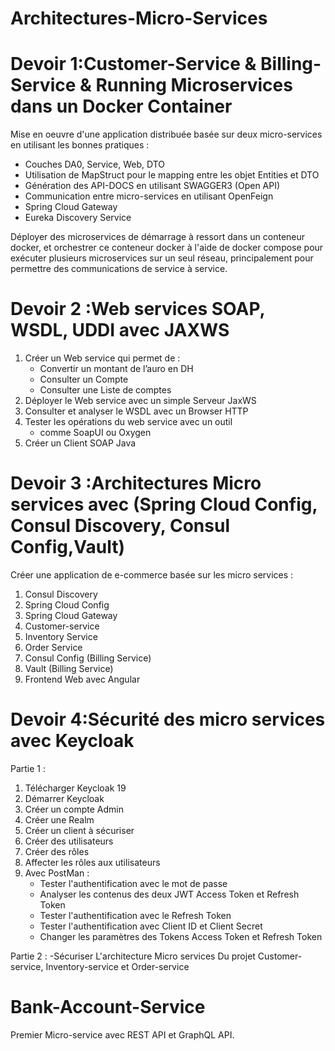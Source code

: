 # Architectures-Micro-Services
# Devoir 1:Customer-Service & Billing-Service & Running Microservices dans un Docker Container
Mise en oeuvre d'une application distribuée basée sur deux micro-services en utilisant les bonnes pratiques  :
  - Couches DA0, Service, Web, DTO
  - Utilisation de MapStruct pour le mapping entre les objet Entities et DTO
  - Génération des API-DOCS en utilisant SWAGGER3 (Open API)
  - Communication entre micro-services en utilisant OpenFeign
  - Spring Cloud Gateway
  - Eureka Discovery Service
  
Déployer des microservices de démarrage à ressort dans un conteneur docker, et orchestrer ce conteneur docker à l'aide de docker compose pour exécuter plusieurs microservices sur un seul réseau, principalement pour permettre des communications de service à service.
# Devoir 2 :Web services SOAP, WSDL, UDDI avec JAXWS
1. Créer un Web service qui permet de : 
    - Convertir un montant de l’auro en DH
    - Consulter un Compte
    - Consulter une Liste de comptes
2. Déployer le Web service avec un simple Serveur JaxWS
3. Consulter et analyser le WSDL avec un Browser HTTP
4. Tester les opérations du web service avec un outil
   - comme SoapUI ou Oxygen
5. Créer un Client SOAP Java
# Devoir 3 :Architectures Micro services avec (Spring Cloud Config, Consul Discovery, Consul Config,Vault)
Créer une application de e-commerce basée sur les micro services :
1. Consul Discovery
2. Spring Cloud Config
3. Spring Cloud Gateway
4. Customer-service
5. Inventory Service
6. Order Service
7. Consul Config (Billing Service)
8. Vault (Billing Service)
9. Frontend Web avec Angular
# Devoir 4:Sécurité des micro services avec Keycloak
Partie 1 : 
1. Télécharger Keycloak 19
2. Démarrer Keycloak
3. Créer un compte Admin
4. Créer une Realm
5. Créer un client à sécuriser
6. Créer des utilisateurs
7. Créer des rôles
8. Affecter les rôles aux utilisateurs
9. Avec PostMan :
    - Tester l'authentification avec le mot de passe
    - Analyser les contenus des deux JWT Access Token et Refresh Token
    - Tester l'authentification avec le Refresh Token
    - Tester l'authentification avec Client ID et Client Secret
    - Changer les paramètres des Tokens Access Token et Refresh Token

Partie  2 :
   -Sécuriser L'architecture Micro services Du projet Customer-service, Inventory-service et Order-service
# Bank-Account-Service
Premier Micro-service avec REST API et GraphQL API.

